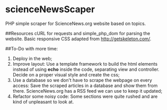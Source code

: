 # scienceNewsScaper
PHP simple scraper for ScienceNews.org website based on topics.

##Resources 
cURL for requests and simple_php_dom for parsing the website. Basic responsive CSS adapted from http://getskeleton.com/.

##To-Do with more time:
1. Deploy in the web;
1. Improve layout: Use a template framework to build the html elements instead of using **echo** inside the code, separating view and controller. Decide on a proper visual style and create the css;
2. Use a database so we don't have to scrape the webpage on every access: Save the scraped articles in a database and show them from there. ScienceNews.org has a RSS feed we can use to keep it updated;
3. Refactor some noisy code: Some sections were quite rushed and are kind of unpleasant to look at.
